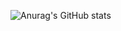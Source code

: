 ![Anurag's GitHub stats](https://github-readme-stats.vercel.app/api?username=saadahmed313&show_icons=true&theme=radical)
